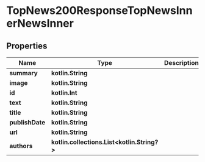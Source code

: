 
# TopNews200ResponseTopNewsInnerNewsInner

## Properties
| Name | Type | Description | Notes |
| ------------ | ------------- | ------------- | ------------- |
| **summary** | **kotlin.String** |  |  [optional] |
| **image** | **kotlin.String** |  |  [optional] |
| **id** | **kotlin.Int** |  |  [optional] |
| **text** | **kotlin.String** |  |  [optional] |
| **title** | **kotlin.String** |  |  [optional] |
| **publishDate** | **kotlin.String** |  |  [optional] |
| **url** | **kotlin.String** |  |  [optional] |
| **authors** | **kotlin.collections.List&lt;kotlin.String?&gt;** |  |  [optional] |



